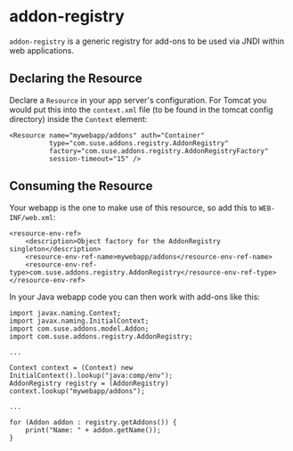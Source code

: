 # addon-registry

`addon-registry` is a generic registry for add-ons to be used via JNDI within web applications.

## Declaring the Resource

Declare a `Resource` in your app server's configuration. For Tomcat you would put this into the `context.xml` file 
(to be found in the tomcat config directory) inside the `Context` element:

    <Resource name="mywebapp/addons" auth="Container"
              type="com.suse.addons.registry.AddonRegistry"
              factory="com.suse.addons.registry.AddonRegistryFactory"
              session-timeout="15" />

## Consuming the Resource

Your webapp is the one to make use of this resource, so add this to `WEB-INF/web.xml`:

    <resource-env-ref>
        <description>Object factory for the AddonRegistry singleton</description>
        <resource-env-ref-name>mywebapp/addons</resource-env-ref-name>
        <resource-env-ref-type>com.suse.addons.registry.AddonRegistry</resource-env-ref-type>
    </resource-env-ref>

In your Java webapp code you can then work with add-ons like this:

    import javax.naming.Context;
    import javax.naming.InitialContext;
    import com.suse.addons.model.Addon;
    import com.suse.addons.registry.AddonRegistry;

    ...

    Context context = (Context) new InitialContext().lookup("java:comp/env");
    AddonRegistry registry = (AddonRegistry) context.lookup("mywebapp/addons");

    ...

    for (Addon addon : registry.getAddons()) {
        print("Name: " + addon.getName());
    }

